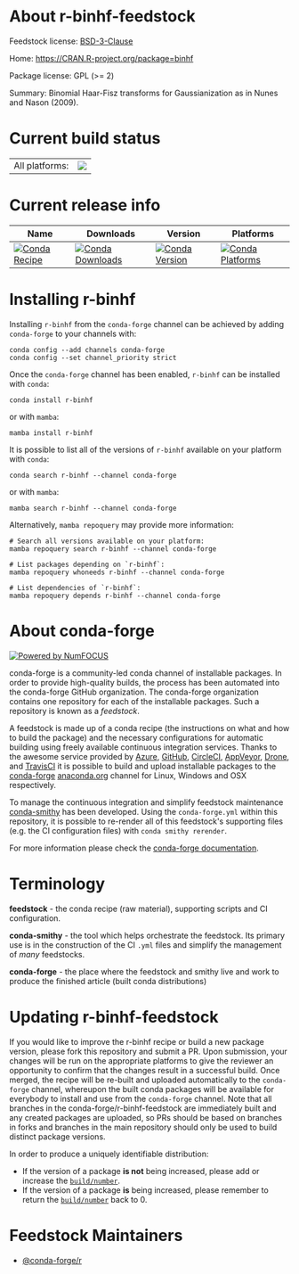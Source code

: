 About r-binhf-feedstock
=======================

Feedstock license: [BSD-3-Clause](https://github.com/conda-forge/r-binhf-feedstock/blob/main/LICENSE.txt)

Home: https://CRAN.R-project.org/package=binhf

Package license: GPL (>= 2)

Summary: Binomial Haar-Fisz transforms for Gaussianization as in Nunes and Nason (2009).

Current build status
====================


<table><tr><td>All platforms:</td>
    <td>
      <a href="https://dev.azure.com/conda-forge/feedstock-builds/_build/latest?definitionId=3358&branchName=main">
        <img src="https://dev.azure.com/conda-forge/feedstock-builds/_apis/build/status/r-binhf-feedstock?branchName=main">
      </a>
    </td>
  </tr>
</table>

Current release info
====================

| Name | Downloads | Version | Platforms |
| --- | --- | --- | --- |
| [![Conda Recipe](https://img.shields.io/badge/recipe-r--binhf-green.svg)](https://anaconda.org/conda-forge/r-binhf) | [![Conda Downloads](https://img.shields.io/conda/dn/conda-forge/r-binhf.svg)](https://anaconda.org/conda-forge/r-binhf) | [![Conda Version](https://img.shields.io/conda/vn/conda-forge/r-binhf.svg)](https://anaconda.org/conda-forge/r-binhf) | [![Conda Platforms](https://img.shields.io/conda/pn/conda-forge/r-binhf.svg)](https://anaconda.org/conda-forge/r-binhf) |

Installing r-binhf
==================

Installing `r-binhf` from the `conda-forge` channel can be achieved by adding `conda-forge` to your channels with:

```
conda config --add channels conda-forge
conda config --set channel_priority strict
```

Once the `conda-forge` channel has been enabled, `r-binhf` can be installed with `conda`:

```
conda install r-binhf
```

or with `mamba`:

```
mamba install r-binhf
```

It is possible to list all of the versions of `r-binhf` available on your platform with `conda`:

```
conda search r-binhf --channel conda-forge
```

or with `mamba`:

```
mamba search r-binhf --channel conda-forge
```

Alternatively, `mamba repoquery` may provide more information:

```
# Search all versions available on your platform:
mamba repoquery search r-binhf --channel conda-forge

# List packages depending on `r-binhf`:
mamba repoquery whoneeds r-binhf --channel conda-forge

# List dependencies of `r-binhf`:
mamba repoquery depends r-binhf --channel conda-forge
```


About conda-forge
=================

[![Powered by
NumFOCUS](https://img.shields.io/badge/powered%20by-NumFOCUS-orange.svg?style=flat&colorA=E1523D&colorB=007D8A)](https://numfocus.org)

conda-forge is a community-led conda channel of installable packages.
In order to provide high-quality builds, the process has been automated into the
conda-forge GitHub organization. The conda-forge organization contains one repository
for each of the installable packages. Such a repository is known as a *feedstock*.

A feedstock is made up of a conda recipe (the instructions on what and how to build
the package) and the necessary configurations for automatic building using freely
available continuous integration services. Thanks to the awesome service provided by
[Azure](https://azure.microsoft.com/en-us/services/devops/), [GitHub](https://github.com/),
[CircleCI](https://circleci.com/), [AppVeyor](https://www.appveyor.com/),
[Drone](https://cloud.drone.io/welcome), and [TravisCI](https://travis-ci.com/)
it is possible to build and upload installable packages to the
[conda-forge](https://anaconda.org/conda-forge) [anaconda.org](https://anaconda.org/)
channel for Linux, Windows and OSX respectively.

To manage the continuous integration and simplify feedstock maintenance
[conda-smithy](https://github.com/conda-forge/conda-smithy) has been developed.
Using the ``conda-forge.yml`` within this repository, it is possible to re-render all of
this feedstock's supporting files (e.g. the CI configuration files) with ``conda smithy rerender``.

For more information please check the [conda-forge documentation](https://conda-forge.org/docs/).

Terminology
===========

**feedstock** - the conda recipe (raw material), supporting scripts and CI configuration.

**conda-smithy** - the tool which helps orchestrate the feedstock.
                   Its primary use is in the construction of the CI ``.yml`` files
                   and simplify the management of *many* feedstocks.

**conda-forge** - the place where the feedstock and smithy live and work to
                  produce the finished article (built conda distributions)


Updating r-binhf-feedstock
==========================

If you would like to improve the r-binhf recipe or build a new
package version, please fork this repository and submit a PR. Upon submission,
your changes will be run on the appropriate platforms to give the reviewer an
opportunity to confirm that the changes result in a successful build. Once
merged, the recipe will be re-built and uploaded automatically to the
`conda-forge` channel, whereupon the built conda packages will be available for
everybody to install and use from the `conda-forge` channel.
Note that all branches in the conda-forge/r-binhf-feedstock are
immediately built and any created packages are uploaded, so PRs should be based
on branches in forks and branches in the main repository should only be used to
build distinct package versions.

In order to produce a uniquely identifiable distribution:
 * If the version of a package **is not** being increased, please add or increase
   the [``build/number``](https://docs.conda.io/projects/conda-build/en/latest/resources/define-metadata.html#build-number-and-string).
 * If the version of a package **is** being increased, please remember to return
   the [``build/number``](https://docs.conda.io/projects/conda-build/en/latest/resources/define-metadata.html#build-number-and-string)
   back to 0.

Feedstock Maintainers
=====================

* [@conda-forge/r](https://github.com/orgs/conda-forge/teams/r/)

